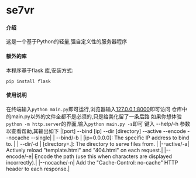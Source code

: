 # se7vr

#### 介绍
这是一个基于Python的轻量,强自定义性的服务器程序

#### 额外的库
本程序基于flask 库,安装方式:

```
pip install flask
```

#### 使用说明

在终端输入`python main.py`即可运行,浏览器输入[127.0.0.1:8000](http://127.0.0.1:8000)即可访问
仓库中的main.py以外的文件全都不是必须的,只是给美化留了一条后路
如果你想体验 `python -m http.server`的界面,输入`python main.py -s`即可
键入 --help/-h 参数以查看帮助,其输出如下
|[port] --bind [ip] --dir [directory] --active --encode --nocache --single|
| --bind/-b | [ip=0.0.0.0]: The specific IP address to bind to. |
| --dir/-d  | [directory=.]: The directory to serve files from. |
|--active/-a| Actively reload "template.html" and "404.html" on each request.|
|--encode/-e| Encode the path (use this when characters are displayed incorrectly).|
|--nocache/-n| Add the "Cache-Control: no-cache" HTTP header to each response.|

